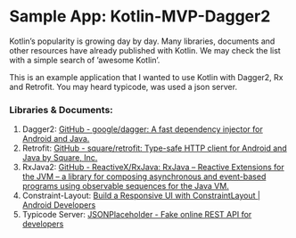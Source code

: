 # Sample App: Kotlin-MVP-Dagger2
Kotlin’s popularity is growing day by day. Many  libraries, documents and other resources have already published with Kotlin. We may check the list with a simple search of ’awesome Kotlin’.

This is an example application that I wanted to use Kotlin with Dagger2, Rx and Retrofit. You may heard typicode, was used a json server. 


### Libraries & Documents:

1. Dagger2: [GitHub - google/dagger: A fast dependency injector for Android and Java.](https://github.com/google/dagger)
2. Retrofit: [GitHub - square/retrofit: Type-safe HTTP client for Android and Java by Square, Inc.](https://github.com/square/retrofit)
3. RxJava2: [GitHub - ReactiveX/RxJava: RxJava – Reactive Extensions for the JVM – a library for composing asynchronous and event-based programs using observable sequences for the Java VM.](https://github.com/ReactiveX/RxJava)
4. Constraint-Layout: [Build a Responsive UI with ConstraintLayout | Android Developers](https://developer.android.com/training/constraint-layout/index.html)
5. Typicode Server: [JSONPlaceholder - Fake online REST API for developers](https://jsonplaceholder.typicode.com/)
